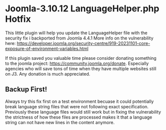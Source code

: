 # Joomla-3.10.12 LanguageHelper.php Hotfix
 
This little plugin will help you update the LanguageHelper file with the security fix i backported from Joomla 4.4.1 More info on the vulnerability here: https://developer.joomla.org/security-centre/919-20231101-core-exposure-of-environment-variables.html

If this plugin saved you valuable time please consider donating something to the joomla project: https://community.joomla.org/donate. 
Especially agencies who will save tons of time when they have multiple websites still on J3. Any donation is much appreciated.

## Backup First!
Always try this fix first on a test environment becuase it could potentially break language string files that were not following exact specification. Previously these language files would still work but in fixing the vulnerability the strictness of how these files are processed makes it that a language string can not have new lines in the content anymore.
